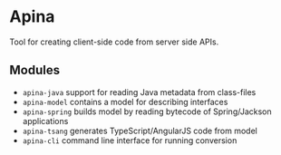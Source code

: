 Apina
=====

Tool for creating client-side code from server side APIs.

Modules
-------

  - `apina-java` support for reading Java metadata from class-files
  - `apina-model` contains a model for describing interfaces
  - `apina-spring` builds model by reading bytecode of Spring/Jackson applications
  - `apina-tsang` generates TypeScript/AngularJS code from model 
  - `apina-cli` command line interface for running conversion
